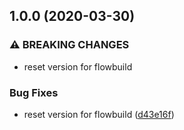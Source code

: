 ## 1.0.0 (2020-03-30)


### ⚠ BREAKING CHANGES

* reset version for flowbuild

### Bug Fixes

* reset version for flowbuild ([d43e16f](https://github.com/flow-build/admin/commit/d43e16f87e704263dec47373c06cf01ea95783f3))
